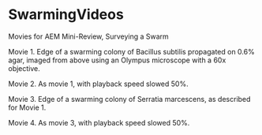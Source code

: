 # SwarmingVideos
Movies for AEM Mini-Review, Surveying a Swarm



Movie 1. Edge of a swarming colony of Bacillus subtilis propagated on 0.6% agar, imaged from above using an Olympus microscope with a 60x objective. 

Movie 2. As movie 1, with playback speed slowed 50%.

Movie 3. Edge of a swarming colony of Serratia marcescens, as described for Movie 1.

Movie 4. As movie 3, with playback speed slowed 50%.


